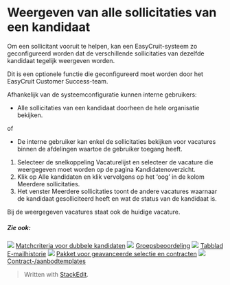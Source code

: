 # Weergeven van alle sollicitaties van een kandidaat

Om een sollicitant vooruit te helpen, kan een EasyCruit-systeem zo geconfigureerd worden dat de verschillende sollicitaties van dezelfde kandidaat tegelijk weergeven worden.

Dit is een optionele functie die geconfigureerd moet worden door het EasyCruit Customer Success-team.

Afhankelijk van de systeemconfiguratie kunnen interne gebruikers:

-   Alle sollicitaties van een kandidaat doorheen de hele organisatie bekijken.

of

-   De interne gebruiker kan enkel de sollicitaties bekijken voor vacatures binnen de afdelingen waartoe de gebruiker toegang heeft.

1.  Selecteer de snelkoppeling  Vacaturelijst  en selecteer de vacature die weergegeven moet worden op de pagina  Kandidatenoverzicht.
2.  Klik op  Alle kandidaten  en klik vervolgens op het ‘oog’ in de kolom  Meerdere sollicitaties.
3.  Het venster  Meerdere sollicitaties  toont de andere vacatures waarnaar de kandidaat gesolliciteerd heeft en wat de status van de kandidaat is.

Bij de weergegeven vacatures staat ook de huidige vacature.

##### Zie ook:

![](../Resources/Images/icon-document-link.png)  [Matchcriteria voor dubbele kandidaten](matching_criteria_for_dublicate_candidates.htm)
![](../Resources/Images/icon-document-link.png)  [Groepsbeoordeling](collaborative_rating_panel_review.htm)
![](../Resources/Images/icon-document-link.png)  [Tabblad E-mailhistorie](two_way_email_tab.htm)
![](../Resources/Images/icon-document-link.png)  [Pakket voor geavanceerde selectie en contracten](advanced_selection_and_contraction_pack.htm)
![](../Resources/Images/icon-document-link.png)  [Contract-/aanbodtemplates](employment_contacts.htm)


> Written with [StackEdit](https://stackedit.io/).
<!--stackedit_data:
eyJoaXN0b3J5IjpbMjIxNzM3MzgxXX0=
-->